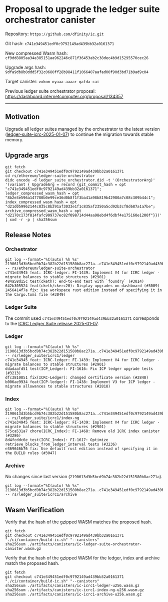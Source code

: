 # Proposal to upgrade the ledger suite orchestrator canister

Repository: `https://github.com/dfinity/ic.git`

Git hash: `c741e349451edf0c9792149ad439bb32a0161371`

New compressed Wasm hash: `cf9dd8805aa34a385151aa962246c871f36453ab2c38dec4b9d15295570cec26`

Upgrade args hash: `9dfa9db8b0ddd5f32c0680ff28b98411f1066407aafad00f90d3bd71b9ad9c04`

Target canister: `vxkom-oyaaa-aaaar-qafda-cai`

Previous ledger suite orchestrator proposal: https://dashboard.internetcomputer.org/proposal/134357

---

## Motivation

Upgrade all ledger suites managed by the orchestrator to the latest
version ([ledger-suite-icrc-2025-01-07](https://github.com/dfinity/ic/releases/tag/ledger-suite-icrc-2025-01-07)) to
continue the migration towards stable memory.

## Upgrade args

```
git fetch
git checkout c741e349451edf0c9792149ad439bb32a0161371
cd rs/ethereum/ledger-suite-orchestrator
didc encode -d ledger_suite_orchestrator.did -t '(OrchestratorArg)' '(variant { UpgradeArg = record {git_commit_hash = opt "c741e349451edf0c9792149ad439bb32a0161371"; ledger_compressed_wasm_hash = opt "8b2e3e596a147780b0e99ce36d0b8f1f3ba41a98b819b42980a7c08c309b44c1"; index_compressed_wasm_hash = opt "d21d059962144c835c8b291af3033e1f1c835af2350a5cd92b3cf8d687a1a7be"; archive_compressed_wasm_hash = opt "d2170c173f814fafc909737ec82f098714d44aa98ebd4f6dbf4e175160e1200f"}})' | xxd -r -p | sha256sum
```

## Release Notes

### Orchestrator

```
git log --format='%C(auto) %h %s' 2190613d3b5bcd9b74c382b22d151580b8ac271a..c741e349451edf0c9792149ad439bb32a0161371 -- rs/ethereum/ledger-suite-orchestrator
c741e34945 feat: ICRC-ledger: FI-1439: Implement V4 for ICRC ledger - migrate balances to stable structures (#2901)
484a58d15c test(cketh): end-to-end test with `foundry` (#3014)
642b305524 feat(cketh/ckerc20): Display upgrades on dashboard (#3009)
2456414f7a fix: Use workspace rust edition instead of specifying it in the Cargo.toml file (#3049)
 ```

### Ledger Suite

The commit used `c741e349451edf0c9792149ad439bb32a0161371` corresponds to
the [ICRC Ledger Suite release 2025-01-07](https://github.com/dfinity/ic/releases/tag/ledger-suite-icrc-2025-01-07).

### Ledger

```
git log --format="%C(auto) %h %s" 2190613d3b5bcd9b74c382b22d151580b8ac271a..c741e349451edf0c9792149ad439bb32a0161371 -- rs/ledger_suite/icrc1/ledger
c741e34945 feat: ICRC-ledger: FI-1439: Implement V4 for ICRC ledger - migrate balances to stable structures (#2901)
ddadaafd51 test(ICP_Ledger): FI-1616: Fix ICP ledger upgrade tests (#3213)
dfc3810851 fix(ICRC-Ledger): changed certificate version (#2848)
b006ae9934 feat(ICP-ledger): FI-1438: Implement V3 for ICP ledger - migrate allowances to stable structures (#2818)
```

### Index

```
git log --format="%C(auto) %h %s" 2190613d3b5bcd9b74c382b22d151580b8ac271a..c741e349451edf0c9792149ad439bb32a0161371 -- rs/ledger_suite/icrc1/index-ng
c741e34945 feat: ICRC-ledger: FI-1439: Implement V4 for ICRC ledger - migrate balances to stable structures (#2901)
575ca531a7 chore(ICRC_Index): FI-1468: Remove old ICRC index canister (#3286)
8d4fcddc6e test(ICRC_Index): FI-1617: Optimize retrieve_blocks_from_ledger_interval tests (#3236)
e369646b76 fix: Use default rust edition instead of specifying it in the BUILD rules (#3047)
```

### Archive

No changes since last version (`2190613d3b5bcd9b74c382b22d151580b8ac271a`).

```
git log --format="%C(auto) %h %s" 2190613d3b5bcd9b74c382b22d151580b8ac271a..c741e349451edf0c9792149ad439bb32a0161371 -- rs/ledger_suite/icrc1/archive
```

## Wasm Verification

Verify that the hash of the gzipped WASM matches the proposed hash.

```
git fetch
git checkout c741e349451edf0c9792149ad439bb32a0161371
"./ci/container/build-ic.sh" "--canisters"
sha256sum ./artifacts/canisters/ic-ledger-suite-orchestrator-canister.wasm.gz
```

Verify that the hash of the gzipped WASM for the ledger, index and archive match the proposed hash.

```
git fetch
git checkout c741e349451edf0c9792149ad439bb32a0161371
"./ci/container/build-ic.sh" "--canisters"
sha256sum ./artifacts/canisters/ic-icrc1-ledger-u256.wasm.gz
sha256sum ./artifacts/canisters/ic-icrc1-index-ng-u256.wasm.gz
sha256sum ./artifacts/canisters/ic-icrc1-archive-u256.wasm.gz
```
